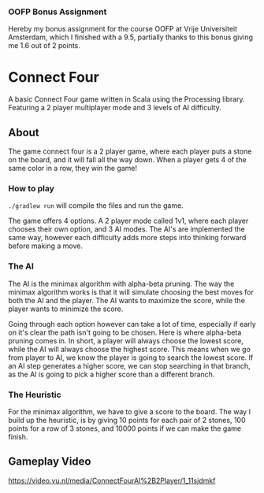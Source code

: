 ### OOFP Bonus Assignment
Hereby my bonus assignment for the course OOFP at Vrije Universiteit Amsterdam, which 
I finished with a 9.5, partially thanks to this bonus giving me 1.6 out of 2 points.

# Connect Four
A basic Connect Four game written in Scala using the Processing library.
Featuring a 2 player multiplayer mode and 3 levels of AI difficulty.

## About
The game connect four is a 2 player game, where each player puts a stone on the board, and it will fall
all the way down. When a player gets 4 of the same color in a row, they win the game!

### How to play
`./gradlew run` will compile the files and run the game.

The game offers 4 options. A 2 player mode called 1v1, where each player chooses their own option, and
3 AI modes. The AI's are implemented the same way, however each difficulty adds more steps into thinking
forward before making a move.

### The AI
The AI is the minimax algorithm with alpha-beta pruning. The way the minimax algorithm works is that it
will simulate choosing the best moves for both the AI and the player. The AI wants to maximize the score,
while the player wants to minimize the score.

Going through each option however can take a lot of time, especially if early on it's clear the path
isn't going to be chosen. Here is where alpha-beta pruning comes in. In short, a player will always
choose the lowest score, while the AI will always choose the highest score. This means when we go
from player to AI, we know the player is going to search the lowest score. If an AI step generates a
higher score, we can stop searching in that branch, as the AI is going to pick a higher score than
a different branch.

### The Heuristic
For the minimax algorithm, we have to give a score to the board. The way I build up the heuristic, is by
giving 10 points for each pair of 2 stones, 100 points for a row of 3 stones, and 10000 points if we can
make the game finish.

## Gameplay Video
https://video.vu.nl/media/ConnectFourAI%2B2Player/1_11sjdmkf
